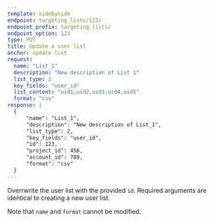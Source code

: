 ```yaml
---
template: sidebyside
endpoint: targeting_lists/123/
endpoint_prefix: targeting_lists/
endpoint_option: 123
type: PUT
title: Update a user list
anchor: update-list
request:
  name: "List_1"
  description: "New description of List 1"
  list_type: 2
  key_fields: "user_id"
  list_content: "uid1,uid2,uid3,uid4,uid5"
  format: "csv"
response: |
  {
      "name": "List_1", 
      "description": "New description of List_1",
      "list_type": 2, 
      "key_fields": "user_id",
      "id": 123, 
      "project_id": 456,
      "account_id": 789,
      "format": "csv"
  }
---
```


Overrwrite the user list with the provided `id`. Required arguments are identical to creating a new user list.

Note that `name` and `format` cannot be modified.
